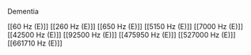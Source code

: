 Dementia

[[60 Hz (E)]]
[[260 Hz (E)]]
[[650 Hz (E)]]
[[5150 Hz (E)]]
[[7000 Hz (E)]]
[[42500 Hz (E)]]
[[92500 Hz (E)]]
[[475950 Hz (E)]]
[[527000 Hz (E)]]
[[661710 Hz (E)]]